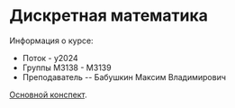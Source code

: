 # Дискретная математика

Информация о курсе:

* Поток - y2024
* Группы М3138 - М3139
* Преподаватель -- Бабушкин Максим Владимирович

[Основной конспект](./Diffurs.pdf).



